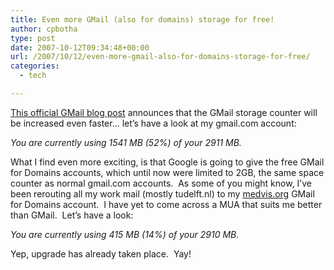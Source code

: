 ```yaml
---
title: Even more GMail (also for domains) storage for free!
author: cpbotha
type: post
date: 2007-10-12T09:34:48+00:00
url: /2007/10/12/even-more-gmail-also-for-domains-storage-for-free/
categories:
  - tech

---
```

[This official GMail blog post][1] announces that the GMail storage counter will be increased even faster&#8230; let&#8217;s have a look at my gmail.com account:

_You are currently using 1541 MB (52%) of your 2911 MB._ 

What I find even more exciting, is that Google is going to give the free GMail for Domains accounts, which until now were limited to 2GB, the same space counter as normal gmail.com accounts.  As some of you might know, I&#8217;ve been rerouting all my work mail (mostly tudelft.nl) to my [medvis.org][2] GMail for Domains account.  I have yet to come across a MUA that suits me better than GMail.  Let&#8217;s have a look:

_You are currently using 415 MB (14%) of your 2910 MB._

Yep, upgrade has already taken place.  Yay!

 [1]: http://gmailblog.blogspot.com/2007/10/more-gmail-storage-coming-for-all.html "GMail blog post concerning more free storage"
 [2]: http://medvis.org/ "medvis.org community site"